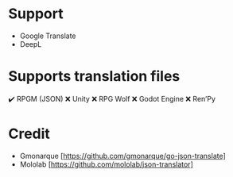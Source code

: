 

# Support
* Google Translate
* DeepL

# Supports translation files
 ✔️ RPGM (JSON)
 ❌ Unity
 ❌ RPG Wolf
 ❌ Godot Engine
 ❌ Ren’Py
# Credit
* Gmonarque [https://github.com/gmonarque/go-json-translate]
* Mololab [https://github.com/mololab/json-translator]
